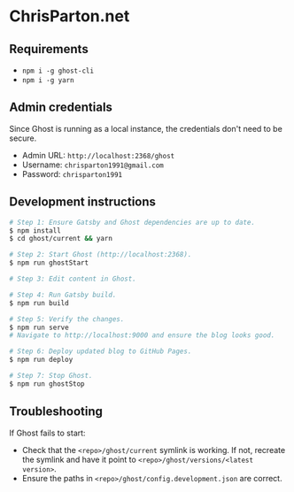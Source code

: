 # ChrisParton.net

## Requirements
* `npm i -g ghost-cli`
* `npm i -g yarn`

## Admin credentials
Since Ghost is running as a local instance, the credentials don't need to be secure.

* Admin URL: `http://localhost:2368/ghost`
* Username: `chrisparton1991@gmail.com`
* Password: `chrisparton1991`

## Development instructions

```bash
# Step 1: Ensure Gatsby and Ghost dependencies are up to date.
$ npm install
$ cd ghost/current && yarn

# Step 2: Start Ghost (http://localhost:2368).
$ npm run ghostStart

# Step 3: Edit content in Ghost.

# Step 4: Run Gatsby build.
$ npm run build

# Step 5: Verify the changes.
$ npm run serve
# Navigate to http://localhost:9000 and ensure the blog looks good.

# Step 6: Deploy updated blog to GitHub Pages.
$ npm run deploy

# Step 7: Stop Ghost.
$ npm run ghostStop
``` 

## Troubleshooting
If Ghost fails to start:
* Check that the `<repo>/ghost/current` symlink is working. If not, recreate the symlink and have it point to
  `<repo>/ghost/versions/<latest version>`.
* Ensure the paths in `<repo>/ghost/config.development.json` are correct.
